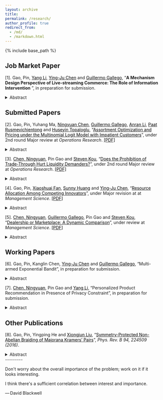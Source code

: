 ```yaml
---
layout: archive
title: 
permalink: /research/
author_profile: true
redirect_from:
  - /md/
  - /markdown.html
---
```


{% include base_path %}
## Job Market Paper


[1]. Gao, Pin, <a href="https://www.bschool.cuhk.edu.hk/staff/li-yang/" target="_blank"><span style="color:black">Yang Li</span></a>, <a href="https://imchen.people.ust.hk/" target="_blank"><span style="color:black">Ying-Ju Chen</span></a> and <a href="https://ieda.ust.hk/dfaculty/ggallego/" target="_blank"><span style="color:black">Guillermo Gallego</span></a>, “**A Mechanism Design Perspective of Live-streaming Commerce: The Role of Information Intervention** ”, in preparation for submission.

<details>
<summary>Abstract</summary><sub>
   Live-streaming e-commerce has been emerging as a new trend of online shopping. Amazon and Alibaba both embrace this novel marketing tool to engage customers by sequentially demonstrating different products for choice. In this paper, we use a mechanism design framework to demonstrate how the live-streaming platform can leverage information provision to improve its advertisement revenue from traditional position auctions. We show that the revenue loss from neglecting information intervention can be arbitrarily large. However, solving for the optimal mechanism is NP-hard. We thus develop a heuristic that guarantees a revenue at least as half as the optimal one. At last, we show that with information intervention, a more profitable seller may be allocated a lower position, whose per-click payment can also be lower.  
  </sub>
</details>

## Submitted Papers




[2]. Gao, Pin, Yuhang Ma, <a href="http://individual.utoronto.ca/ningyuanchen/" target="_blank"><span style="color:black">Ningyuan Chen</span></a>, <a href="https://ieda.ust.hk/dfaculty/ggallego/" target="_blank"><span style="color:black">Guillermo Gallego</span></a>, <a href="https://www.lse.ac.uk/management/people/academic-staff/ali" target="_blank"><span style="color:black">Anran Li</span></a>, <a href="http://faculty.marshall.usc.edu/Paat-Rusmevichientong/" target="_blank"><span style="color:black">Paat Rusmevichientong</span></a> and <a href="https://people.orie.cornell.edu/huseyin/" target="_blank"><span style="color:black">Huseyin Topaloglu</span></a>, “<a href="https://www.researchgate.net/publication/336054655_A_Sequential_Recommendation_and_Selection_Model" target="_blank"><span style="color:black">Assortment Optimization and Pricing under the Multinomial Logit Model with Impatient Customers</span></a>”, under 2nd round Major review at *Operations Research*. <a href="https://www.dropbox.com/s/8q3f5v3uu7c8biz/SMNL.pdf?dl=0" target="_blank"><span style="color:black">[PDF]</span></a>
<details>
<summary>Abstract</summary><sub>
We  develop  a  variant  of  the  multinomial  logit  model  with  impatient  customers  and  study  assortment optimization and pricing problems under this choice model. In our choice model, a customer incrementally views the assortment of available products in multiple stages. The patience level of a customer determines the maximum number of stages in which she is willing to view the assortments of products. In each stage, if the utility of a product in the current stage is larger than a minimum acceptable utility, which we refer to as the utility of the outside option, then the customer purchases the product right away. Otherwise, the customer views the assortment of products in the next stage, as long as her patience level allows her to do so. Under the assumption that the utilities have the Gumbel distribution and are independent, we give a closed-form expression for the choice probabilities. For the assortment optimization problem, we develop a polynomial-time algorithm for finding the revenue-maximizing sequence of assortments to offer. For the pricing problem, we show that if the sequence of offered assortments is fixed, then we can solve a convex program to find the revenue-maximizing prices, where the decision variables are the probabilities that a customer will reach different stages. We build on this result to give a 0.878-approximation algorithm, when both the prices and the sequence of assortments are decision variables. We also consider the assortment optimization problem when  each  product  occupies  some  space  and  there  is  a  constraint  on  the  total  space  consumption  of  the offered products. We give a fully polynomial-time approximation scheme for this constrained problem. We use a dataset from Expedia to demonstrate that incorporating patience levels, as in our model, can improve purchase predictions. We also check the effectiveness of our approximation schemes.
  </sub>
</details>


[3]. <a href="http://individual.utoronto.ca/ningyuanchen/" target="_blank"><span style="color:black">Chen, Ningyuan</span></a>, Pin Gao and <a href="https://www.bu.edu/questrom/profile/steven-kou/" target="_blank"><span style="color:black">Steven Kou</span></a>, “<a href="https://papers.ssrn.com/sol3/papers.cfm?abstract_id=3005835" target="_blank"><span style="color:black">Does the Prohibition of Trade-Through Hurt Liquidity Demanders?</span></a>”, under 2nd round Major review at *Operations Research*. <a href="https://www.dropbox.com/s/q7oxsurpfsyytbv/trade_through.pdf?dl=0" target="_blank"><span style="color:black">[PDF]</span></a>
<details>
<summary>Abstract</summary><sub>
The Order Protect Rule in the U.S. generally prohibits any trade-through, i.e., a market order that is not executed at the best possible price among fast (i.e. electronic and automated) trading venues. We conduct a counterfactual analysis comparing the order execution costs of a liquidity demander when trade-through is allowed versus prohibited. By deriving upper and lower bounds for the costs, we find that the trade-through benefit is marginal for small trades and stocks with fast resilience. In particular, our study suggests that the current separate regulations for fast and slow venues may be extended to differentiate stocks with fast and slow resilience speeds.</sub>
</details>

[4]. Gao, Pin, <a href="http://xfanaf.student.ust.hk/" target="_blank"><span style="color:black">Xiaoshuai Fan</span></a>, <a href="https://sites.google.com/site/sunnyelan/" target="_blank"><span style="color:black">Sunny Huang</span></a> and <a href="https://imchen.people.ust.hk/" target="_blank"><span style="color:black">Ying-Ju Chen</span></a>, 
“<a href="https://www.researchgate.net/publication/343125047_Resource_Allocation_Among_Competing_Innovators" target="_blank"><span style="color:black">Resource Allocation Among Competing Innovators</span></a>”, under Major revision at at *Management Science*. <a href="https://www.dropbox.com/s/4f59daboln8w2i0/investment.pdf?dl=0" target="_blank"><span style="color:black">[PDF]</span></a>
<details>
<summary>Abstract</summary><sub>
Many innovative products are designed to satisfy the demand of specific target consumers, and thus innovators with new products will inevitably compete with each other in the post-innovation market. We investigate how should a profit-maximizing principal properly allocate her limited resources to support the innovations of multiple potentially competing innovators. We find that as the available resources increase, the number of agents receiving resources may first increase and then decrease. This interesting nonmonotone pattern is driven by a trade-off between the risk of innovation failure and rent dissipation due to competition. The results are robust to incorporating an endogenous profit-sharing rule and costly resources. Using the framework, we also analyze a nonprofit principal seeking to maximize the total number of successful innovations, the probability of at least one innovator succeeding, consumer surplus, and total social welfare.</sub>
</details>

[5]. <a href="http://individual.utoronto.ca/ningyuanchen/" target="_blank"><span style="color:black">Chen, Ningyuan</span></a>, <a href="https://ieda.ust.hk/dfaculty/ggallego/" target="_blank"><span style="color:black">Guillermo Gallego</span></a>, Pin Gao and <a href="https://www.bu.edu/questrom/profile/steven-kou/" target="_blank"><span style="color:black">Steven Kou</span></a>, “<a href="https://www.researchgate.net/publication/336906849_Dealership_or_Marketplace_A_Dynamic_Comparison" target="_blank"><span style="color:black">Dealership or Marketplace: A Dynamic Comparison</span></a>”, under review at *Management Science*. <a href="https://www.dropbox.com/s/lqi5j2mapkggfhq/two-sided-market.pdf?dl=0" target="_blank"><span style="color:black">[PDF]</span></a>
<details>
<summary>Abstract</summary><sub>
We consider two business models for a two-sided economy under uncertainty: dealership and marketplace. Although both business models can bridge the gap between demand and supply, it is not clear which model is better for the firm or for the consumers. We show that while the two models differ substantially in pricing power, inventory risk, fee structure, and fulfillment time, both models share several important features, with the revenues to the firm from the two models converging when the markets are thick. We also show that for thick markets there is a one-to-one mapping between their corresponding optimal policies. We provide guidelines and insights as to which business model is preferable under different conditions when the markets are not thick.</sub>
</details>



## Working Papers


[6]. Gao, Pin, Kanglin Chen, <a href="https://imchen.people.ust.hk/" target="_blank"><span style="color:black">Ying-Ju Chen</span></a> and <a href="https://ieda.ust.hk/dfaculty/ggallego/" target="_blank"><span style="color:black">Guillermo Gallego</span></a>, “Multi-armed Exponential Bandit”, in preparation for submission.
<details>
<summary>Abstract</summary><sub>
Exponential bandits are widely used in modelling projects selection in economics. In this paper, we study a problem, in which a principal has finite number of projects with dependent or independent states. We attain a set of results. 1) An index theorem is proposed to choose the optimal project dynamically.  2) When information acquisition is available, it may or may not be used  as a last-ditch effort before quitting. 3) With a discount factor, each project may be used multiple times by the principal, while which is bounded up by a defined index. 4) When the states of projects are negatively correlated, the principal may adopt a static hedging policy by implementing more than one projects simultaneously, while the number of such policies is bounded up by the number of projects.
</sub></details>


[7]. <a href="http://individual.utoronto.ca/ningyuanchen/" target="_blank"><span style="color:black">Chen, Ningyuan</span></a>, Pin Gao and <a href="https://www.bschool.cuhk.edu.hk/staff/li-yang/" target="_blank"><span style="color:black">Yang Li</span></a>, “Personalized Product Recommendation in Presence of Privacy Constraint”, in preparation for submission.
<details>
<summary>Abstract</summary><sub>
A platform recommends a product from a set of horizontally differentiated ones sold by a single retailer to heterogeneous customers. To ease customer privacy concerns, the recommendation needs to satisfy a privacy constraint, which prevents direct exploitation of individual customer’s true preference. We show that for a fixed product price the optimal recommendation policy has a simple threshold structure: all products ranked before a threshold in the customer preference list are recommended with a uniform high probability and all products ranked after the threshold are recommended with a uniform low probability. We conduct asymptotic analysis to explore the impact of privacy protection on the efficiency and effectiveness of recommendation when the number of products is sufficiently large. At last, we show that stringent privacy protections can be detrimental to all market participants even when the retailer can respond by adjusting the product price.
</sub></details>




## Other Publications

[8]. Gao, Pin, Yingping He and [<span style="color:black">Xiongjun Liu</span>](https://icqm.pku.edu.cn/yw/directory/faculty/237465.htm), “<a href="https://journals.aps.org/prb/abstract/10.1103/PhysRevB.94.224509" target="_blank"><span style="color:black">Symmetry-Protected Non-Abelian Braiding of Majorana Kramers’ Pairs</span></a>”, *Phys. Rev. B 94, 224509 (2016)*.
<details>
<summary>Abstract</summary><sub>
We develop a complete theory for symmetry protected non-Abelian statistics of Majorana Kramers' pairs (MKPs) in time-reversal (TR) invariant topological superconductors, with fundamental results being uncovered. By introducing an effective Hamiltonian approach to describe the braiding of MKPs, we show that the non-Abelian braiding is protected when the effective Hamiltonian exhibits a new TR-like antiunitary symmetry, which is satisfied if the system is free of dynamical noise. Importantly, even the dynamical noise cannot cause error in braiding, unless the noise correlation function breaks a dynamical TR symmetry. This is a profound result and generalizes the TR symmetry protection of MKPs to the dynamical regime. Moreover, the resulted error by noise is shown to be a higher-order effect, compared with the decoherence of Majorana qubits without TR symmetry protection. This study completes the theory of symmetry-protected non-Abelian statistics of MKPs, and shows that the non-Abelian braiding of MKPs is well observable and may have versatile applications to future quantum computation technologies.
</sub></details>
---------

Don't worry about the overall importance of the problem; work on it if it looks interesting. 

I think there's a sufficient correlation between interest and importance.

— David Blackwell
